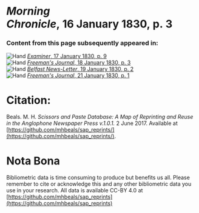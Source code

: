 # *Morning Chronicle*, 16 January 1830, p. 3  
  
### Content from this page subsequently appeared in:  
![Hand](http://scissorsandpaste.net/wp-content/uploads/2017/06/smallhandpointer.png) [*Examiner*, 17 January 1830, p. 9](https://mhbeals.github.io/sap_html/Examiner/Examiner-17-January-1830-p-9)  
![Hand](http://scissorsandpaste.net/wp-content/uploads/2017/06/smallhandpointer.png) [*Freeman's Journal*, 18 January 1830, p. 3](https://mhbeals.github.io/sap_html/Freeman's-Journal/Freeman's-Journal-18-January-1830-p-3)  
![Hand](http://scissorsandpaste.net/wp-content/uploads/2017/06/smallhandpointer.png) [*Belfast News-Letter*, 19 January 1830, p. 2](https://mhbeals.github.io/sap_html/Belfast-News-Letter/Belfast-News-Letter-19-January-1830-p-2)  
![Hand](http://scissorsandpaste.net/wp-content/uploads/2017/06/smallhandpointer.png) [*Freeman's Journal*, 21 January 1830, p. 1](https://mhbeals.github.io/sap_html/Freeman's-Journal/Freeman's-Journal-21-January-1830-p-1)  


# Citation: 

Beals. M. H. *Scissors and Paste Database: A Map of Reprinting and Reuse in the Anglophone Newspaper Press v.1.0.1.* 2 June 2017. Available at [https://github.com/mhbeals/sap_reprints/](https://github.com/mhbeals/sap_reprints/). 

# Nota Bona

Bibliometric data is time consuming to produce but benefits us all. Please remember to cite or acknowledge this and any other bibliometric data you use in your research. All data is available CC-BY 4.0 at [https://github.com/mhbeals/sap_reprints](https://github.com/mhbeals/sap_reprints)